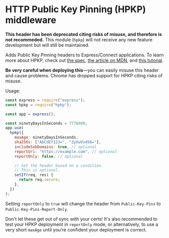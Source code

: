 # HTTP Public Key Pinning (HPKP) middleware

**This header has been deprecated citing risks of misuse, and therefore is not recommeded.** This module (`hpkp`) will not receive any new feature development but will still be maintained.

Adds Public Key Pinning headers to Express/Connect applications. To learn more about HPKP, check out [the spec](https://tools.ietf.org/html/rfc7469), [the article on MDN](https://developer.mozilla.org/en-US/docs/Web/Security/Public_Key_Pinning), and [this tutorial](https://timtaubert.de/blog/2014/10/http-public-key-pinning-explained/).

**Be very careful when deploying this**—you can easily misuse this header and cause problems. Chrome has dropped support for HPKP citing risks of misuse.

Usage:

```js
const express = require("express");
const hpkp = require("hpkp");

const app = express();

const ninetyDaysInSeconds = 7776000;
app.use(
  hpkp({
    maxAge: ninetyDaysInSeconds,
    sha256s: ["AbCdEf123=", "ZyXwVu456="],
    includeSubDomains: true, // optional
    reportUri: "https://example.com", // optional
    reportOnly: false, // optional

    // Set the header based on a condition.
    // This is optional.
    setIf(req, res) {
      return req.secure;
    },
  })
);
```

Setting `reportOnly` to `true` will change the header from `Public-Key-Pins` to `Public-Key-Pins-Report-Only`.

Don't let these get out of sync with your certs! It's also recommended to test your HPKP deployment in `reportOnly` mode, or alternatively, to use a very short `maxAge` until you're confident your deployment is correct.
